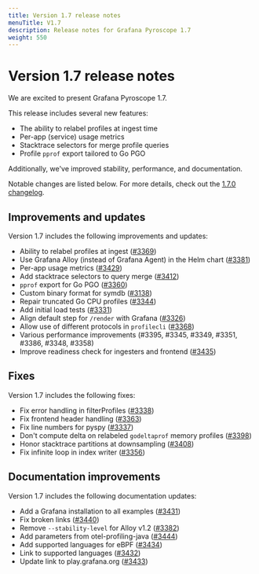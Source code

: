 ```yaml
---
title: Version 1.7 release notes
menuTitle: V1.7
description: Release notes for Grafana Pyroscope 1.7
weight: 550
---
```


# Version 1.7 release notes

We are excited to present Grafana Pyroscope 1.7.

This release includes several new features:

* The ability to relabel profiles at ingest time
* Per-app (service) usage metrics
* Stacktrace selectors for merge profile queries
* Profile `pprof` export tailored to Go PGO

Additionally, we've improved stability, performance, and documentation.

Notable changes are listed below. For more details, check out the [1.7.0 changelog](https://github.com/grafana/pyroscope/compare/v1.6.0...v1.7.0).

## Improvements and updates

Version 1.7 includes the following improvements and updates:

* Ability to relabel profiles at ingest ([#3369](https://github.com/grafana/pyroscope/pull/3369))
* Use Grafana Alloy (instead of Grafana Agent) in the Helm chart ([#3381](https://github.com/grafana/pyroscope/pull/3381))
* Per-app usage metrics ([#3429](https://github.com/grafana/pyroscope/pull/3429))
* Add stacktrace selectors to query merge ([#3412](https://github.com/grafana/pyroscope/pull/3412))
* `pprof` export for Go PGO ([#3360](https://github.com/grafana/pyroscope/pull/3360))
* Custom binary format for symdb ([#3138](https://github.com/grafana/pyroscope/pull/3138))
* Repair truncated Go CPU profiles ([#3344](https://github.com/grafana/pyroscope/pull/3344))
* Add initial load tests ([#3331](https://github.com/grafana/pyroscope/pull/3331))
* Align default step for `/render` with Grafana ([#3326](https://github.com/grafana/pyroscope/pull/3326))
* Allow use of different protocols in `profilecli` ([#3368](https://github.com/grafana/pyroscope/pull/3368))
* Various performance improvements (#3395, #3345, #3349, #3351, #3386, #3348, #3358)
* Improve readiness check for ingesters and frontend ([#3435](https://github.com/grafana/pyroscope/pull/3435))

## Fixes

Version 1.7 includes the following fixes:

* Fix error handling in filterProfiles ([#3338](https://github.com/grafana/pyroscope/pull/3338))
* Fix frontend header handling ([#3363](https://github.com/grafana/pyroscope/pull/3363))
* Fix line numbers for pyspy ([#3337](https://github.com/grafana/pyroscope/pull/3337))
* Don't compute delta on relabeled `godeltaprof` memory profiles ([#3398](https://github.com/grafana/pyroscope/pull/3398))
* Honor stacktrace partitions at downsampling ([#3408](https://github.com/grafana/pyroscope/pull/3408))
* Fix infinite loop in index writer ([#3356](https://github.com/grafana/pyroscope/pull/3356))

## Documentation improvements

Version 1.7 includes the following documentation updates:

* Add a Grafana installation to all examples ([#3431](https://github.com/grafana/pyroscope/pull/3431))
* Fix broken links ([#3440](https://github.com/grafana/pyroscope/pull/3440))
* Remove `--stability-level` for Alloy v1.2 ([#3382](https://github.com/grafana/pyroscope/pull/3382))
* Add parameters from otel-profiling-java ([#3444](https://github.com/grafana/pyroscope/pull/3444))
* Add supported languages for eBPF ([#3434](https://github.com/grafana/pyroscope/pull/3434))
* Link to supported languages ([#3432](https://github.com/grafana/pyroscope/pull/3432))
* Update link to play.grafana.org ([#3433](https://github.com/grafana/pyroscope/pull/3433))
